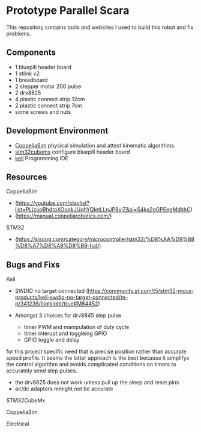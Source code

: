 # Prototype Parallel Scara
This repository contains tools and websites I used to build this robot and fix problems. 

## Components
- 1 bluepill header board
- 1 stlink v2
- 1 breadboard
- 2 stepper motor 200 pulse 
- 2 drv8825
- 4 plastic connect strip 12cm
- 2 plastic connect strip 7cm
- some screws and nuts


## Development Environment
- [CoppeliaSim](https://www.coppeliarobotics.com/)
physical simulation and attest kinematic algorithms.
- [stm32cubemx](https://www.st.com/en/development-tools/stm32cubemx.html)
configure bluepill header board
- [keil](https://www.keil.com)
Programming IDE


## Resources

CoppeliaSim
- (https://youtube.com/playlist?list=PLjzuoBhdtaXOoqkJUqhYQletLLnJP8vjZ&si=S4ka2eGPEegMdhhC)
- (https://manual.coppeliarobotics.com/)

STM32
- (https://sisoog.com/category/microcontroller/stm32/%D8%AA%D9%88%D8%A7%D8%A8%D8%B9-hal/)

## Bugs and Fixs

Keil

- SWDIO no target connected
(https://community.st.com/t5/stm32-mcus-products/keil-swdio-no-target-connected/m-p/341236/highlight/true#M84452)

- Amongst 3 choices for drv8845 step pulse
  * timer PWM and manipulation of duty cycle
  * timer interupt and toggleing GPIO
  * GPIO toggle and delay

for this project specific need that is precise position rather than accurate speed profile. It seems the latter approach is the best because it simplifys the control algorithm and avoids complicated conditions on timers to accurately send step pulses.

- the drv8825 does not work unless pull up the sleep and reset pins
- ac/dc adaptors mmight not be accurate

STM32CubeMx

CoppeliaSim

Electrical
